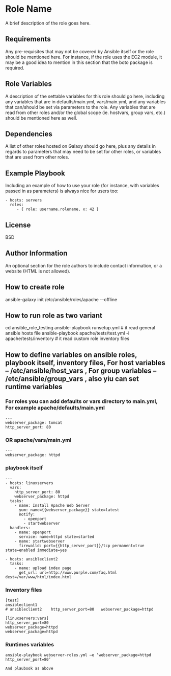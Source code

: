 Role Name
=========

A brief description of the role goes here.

Requirements
------------

Any pre-requisites that may not be covered by Ansible itself or the role should be mentioned here. For instance, if the role uses the EC2 module, it may be a good idea to mention in this section that the boto package is required.

Role Variables
--------------

A description of the settable variables for this role should go here, including any variables that are in defaults/main.yml, vars/main.yml, and any variables that can/should be set via parameters to the role. Any variables that are read from other roles and/or the global scope (ie. hostvars, group vars, etc.) should be mentioned here as well.

Dependencies
------------

A list of other roles hosted on Galaxy should go here, plus any details in regards to parameters that may need to be set for other roles, or variables that are used from other roles.

Example Playbook
----------------

Including an example of how to use your role (for instance, with variables passed in as parameters) is always nice for users too:

    - hosts: servers
      roles:
         - { role: username.rolename, x: 42 }

License
-------

BSD

Author Information
------------------

An optional section for the role authors to include contact information, or a website (HTML is not allowed).


## How to create role 
ansible-galaxy init /etc/ansible/roles/apache --offline

## How to run role as two variant
cd ansible_role_testing
ansible-playbook runsetup.yml  # it read general ansible hosts file 
ansible-playbook apache/tests/test.yml -i apache/tests/inventory  # it read custom role inventory files



## How to define variables on ansible roles, playbook itself, inventory files, For host variables – /etc/ansible/host_vars , For group variables – /etc/ansible/group_vars , also yiu can set  runtime variables 

### For roles you can add  defaults or vars  directory to main.yml, For example apache/defaults/main.yml 
```
---
webserver_package: tomcat
http_server_port: 80
```
### OR  apache/vars/main.yml
```
---
webserver_package: httpd
```
### playbook itself
```
---
- hosts: linuxservers
  vars:
    http_server_port: 80
    webserver_package: httpd
  tasks:
    - name: Install Apache Web Server
      yum: name={{webserver_package}} state=latest
      notify:
        - openport
        - startwebserver
  handlers:
    - name: openport
      service: name=httpd state=started
    - name: startwebserver
      firewalld: port={{http_server_port}}/tcp permanent=true state=enabled immediate=yes

- hosts: ansibleclient2
  tasks:
    - name: upload index page
      get_url: url=http://www.purple.com/faq.html dest=/var/www/html/index.html
```
### Inventory files
```
[test]
ansibleclient1 
# ansibleclient2    http_server_port=80   webserver_package=httpd

[linuxservers:vars]
http_server_port=80
webserver_package=httpd
webserver_package=httpd
```

### Runtimes variables
```
ansible-playbook webserver-roles.yml –e ‘webserver_package=httpd http_server_port=80’

And plaubook as above

```
